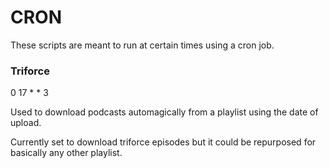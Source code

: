 # CRON

These scripts are meant to run at certain times using a cron job.

### Triforce

0 17 * * 3

Used to download podcasts automagically from a playlist using the date of upload.

Currently set to download triforce episodes but it could be repurposed for basically any other playlist.
